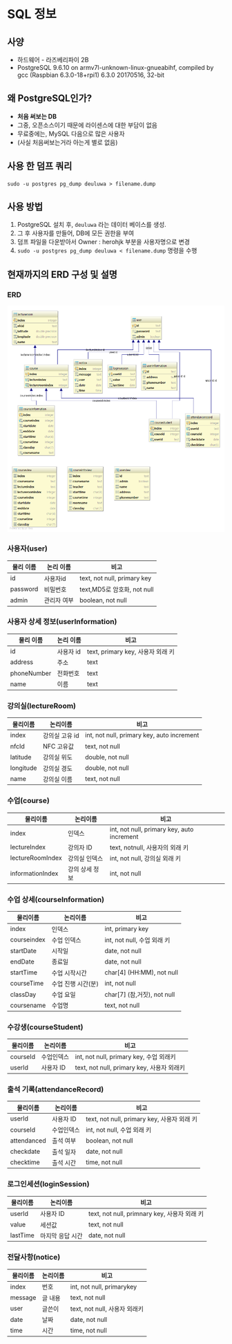 
# SQL 정보

## 사양
* 하드웨어 - 라즈베리파이 2B
* PostgreSQL 9.6.10 on armv7l-unknown-linux-gnueabihf, compiled by gcc (Raspbian 6.3.0-18+rpi1) 6.3.0 20170516, 32-bit

## 왜 PostgreSQL인가?
* **처음 써보는 DB**
* 그중, 오픈소스이기 때문에 라이센스에 대한 부담이 없음
* 무료중에는, MySQL 다음으로 많은 사용자
* (사실 처음써보는거라 아는게 별로 없음)

## 사용 한 덤프 쿼리
`sudo -u postgres pg_dump deuluwa > filename.dump`

## 사용 방법
1. PostgreSQL 설치 후, `deuluwa` 라는 데이터 베이스를 생성.
2. 그 후 사용자를 만들어, DB에 모든 권한을 부여
3. 덤프 파일을 다운받아서 Owner : herohjk 부분을 사용자명으로 변경
4. `sudo -u postgres pg_dump deuluwa < filename.dump` 명령을 수행

## 현재까지의 ERD 구성 및 설명

### ERD
![enter image description here](https://raw.githubusercontent.com/HEROHJK/Deuluwa/master/SQL/deuluwa.png)

### 사용자(user)
|물리 이름|논리 이름|비고|
|--|--|--|
|id|사용자id|text, not null, primary key|
|password|비밀번호|text,MD5로 암호화, not null|
|admin|관리자 여부|boolean, not null|

### 사용자 상세 정보(userInformation)
|물리 이름|논리 이름|비고|
|--|--|--|
|id|사용자 id|text, primary key, 사용자 외래 키|
|address|주소|text|
|phoneNumber|전화번호|text|
|name|이름|text|

### 강의실(lectureRoom)
|물리이름|논리이름|비고|
|--|--|--|
|index|강의실 고유 id|int, not null, primary key, auto increment|
|nfcId|NFC 고유값|text, not null|
|latitude|강의실 위도|double, not null|
|longitude|강의실 경도|double, not null|
|name|강의실 이름|text, not null|

### 수업(course)
|물리이름|논리이름|비고|
|--|--|--|
|index|인덱스|int, not null, primary key, auto increment|
|lectureIndex|강의자 ID|text, notnull, 사용자의 외래 키|
|lectureRoomIndex|강의실 인덱스|int, not null, 강의실 외래 키|
|informationIndex|강의 상세 정보|int, not null|

### 수업 상세(courseInformation)
|물리이름|논리이름|비고|
|--|--|--|
|index|인덱스|int, primary key|
|courseindex|수업 인덱스|int, not null, 수업 외래 키|
|startDate|시작일|date, not null|
|endDate|종료일|date, not null|
|startTime|수업 시작시간|char[4] (HH:MM), not null|
|courseTime|수업 진행 시간(분)|int, not null|
|classDay|수업 요일|char[7] (참,거짓), not null|
|coursename|수업명|text, not null|

### 수강생(courseStudent)
|물리이름|논리이름|비고|
|--|--|--|
|courseId|수업인덱스|int, not null, primary key, 수업 외래키|
|userId|사용자 ID|text, not null, primary key, 사용자 외래키|

### 출석 기록(attendanceRecord)
|물리이름|논리이름|비고|
|--|--|--|
|userId|사용자 ID|text, not null, primary key, 사용자 외래 키|
|courseId|수업인덱스|int, not null, 수업 외래 키|
|attendanced|출석 여부|boolean, not null|
|checkdate| 출석 일자| date, not null|
|checktime| 출석 시간| time, not null|

### 로그인세션(loginSession)
|물리이름|논리이름|비고|
|--|--|--|
|userId|사용자 ID|text, not null, primnary key,  사용자 외래 키|
|value|세션값|text, not null|
|lastTime|마지막 응답 시간|date, not null|

### 전달사항(notice)
|물리이름|논리이름|비고|
|--|--|--|
|index|번호|int, not null, primarykey|
|message|글 내용|text, not null|
|user|글쓴이|text, not null, 사용자 외래키|
|date|날짜|date, not null|
|time|시간|time, not null|
